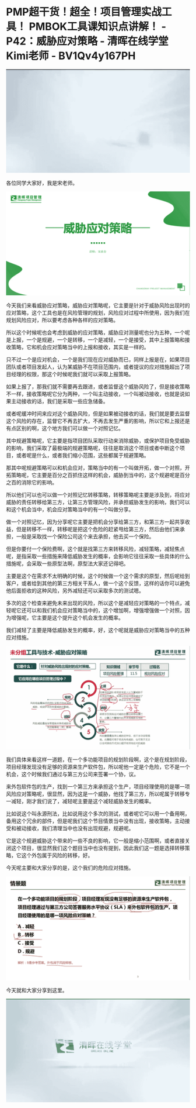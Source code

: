 # PMP超干货！超全！项目管理实战工具！ PMBOK工具课知识点讲解！ - P42：威胁应对策略 - 清晖在线学堂Kimi老师 - BV1Qv4y167PH

![](img/6487ff9d363a46f8f34f16619ad4d806_0.png)

各位同学大家好，我是宋老师。

![](img/6487ff9d363a46f8f34f16619ad4d806_2.png)

今天我们来看威胁应对策略，威胁应对策略呢，它主要是针对于威胁风险出现时的应对策略，这个工具也是在风险管理的规划，风险应对过程中所使用，因为我们在规划风险应对，所以要考虑各种各样的应对策略。

所以这个时候呢也会考虑到威胁的应对策略，威胁应对测量呢也分为五种，一个呢是上报，一个是规避，一个是转移，一个是减轻，一个是接受，其中上报策略和接收策略，它和机会应对策略当中的上报和接收，其实是一样的。

只不过一个是应对机会，一个是我们现在应对威胁而已，同样上报是在，如果项目团队或者项目发起人，认为某威胁不在项目范围内，或者提议的应对措施超出了项目经理的权限，那这个时候呢我们就可以采取上报策略。

如果上报了，那我们就不需要再去跟进，或者监督这个威胁风险了，但是接收策略不一样，接收策略呢它分为两种，一个叫主动接收，一个叫被动接收，也就是说如果主动接收的话，我们是采取一些应急储备。

或者呢缓冲时间来应对这个威胁风险，但是如果被动接收的话，我们就是要去监督这个风险的存在，监督它不再去扩大，不再去发生严重的影响，所以它和上报还是有点区别的啊，这个地方我们可以做一个对照记忆。

其中规避策略呢，它主要是指项目团队采取行动来消除威胁，或保护项目免受威胁的影响，我们采取了最极端的规避策略呢，往往是取消这个项目或者中断这个项目，或者呢是什么，或者我们缩小范围，这些都属于规避策略。

那其中呢规避策略可以和机会应对，策略当中的有一个叫做开拓，做一个对照，开拓策略呢，它主要是百分之百抓住这样的机会，威胁到当中的，这个规避呢是百分之百的消除它的影响。

所以他们可以也可以做一个对照记忆转移策略，转移策略呢主要是涉及到，将应对威胁的责任转移给第三方，让第三方管理风险，并承担威胁发生的影响，我们可以和这个机会当中，机会应对策略当中的有一个叫做分享。

做一个对照记忆，因为分享呢它主要是把机会分享给第三方，和第三方一起共享收益，但是转移不一样，转移呢是把这个危险的赶紧甩给第三方，然后由他们来承担，一般是采取找一个保险公司这个来去承担，他去买一个保险。

但是你要付一个保险费啊，这个就是找第三方来转移风险，减轻策略，减轻焦点呢，是指采取一些措施来降低威胁发生的概率，会影响它往往采取一些具体的什么措施呢，会采取一些原型法啊，原型法大家还记得吧。

主要是这个在需求不太明确的时候，这个时候做一个这个需求的原型，然后呢给到客户，或者给到其他的第三方相关干系人，做一个这个反馈，这样的话你可以避免他后面拒收的这种风险，另外减轻还可以采取多次的测试嗯。

多次的这个检查来避免未来出现的风险，所以这个是减轻应对策略的一个特点，减轻呢它还可以和我们机会应对策略当中的，这个增加啊，增强增强做一个对照，因为增强呢，它主要是这个提升这个机会发生的概率。

我们减轻了主要是降低威胁发生的概率，好，这个呢就是威胁应对策略当中的五种应对措施。

![](img/6487ff9d363a46f8f34f16619ad4d806_4.png)

我们具体来看这样一道题，在一个多功能项目的规划阶段啊，这个是在规划阶段，项目经理发现没有足够的资源来生产软件包，所以呢他一定是个危险，它不是一个机会，这个时候我们通过与第三方公司来签署一个协，议。

来外包软件包的生产，找到一个第三方来承担这个生产，项目经理使用的是哪一项风险应对策略呢，很显然，因为这是一个威胁，他找了第三方，所以呢属于转移专一减轻，刚才我们说了，减轻呢主要是这个减轻威胁发生的概率。

比如说这个叫永源刑法，比如说用这个多次的测试，或者呢它可以用一个备用啊，备用这个冗余的部件，但是呢我们这个节目情景当中没有出现，接收策略，主动接受和被动接收，我们清理当中也没有出现规避，规避呢。

它是这个规避威胁这个带来的一些不良的影响，它一般是缩小范围啊，或者直接关闭这个项目，很显然我们这个题目当中也没有提到，因此我们这一题是选择转移策略，它这个外包属于风险的转移，好。

今天呢主要和大家分享的是，这个我们的危险应对措施。

![](img/6487ff9d363a46f8f34f16619ad4d806_6.png)

今天就和大家分享到这里。

![](img/6487ff9d363a46f8f34f16619ad4d806_8.png)